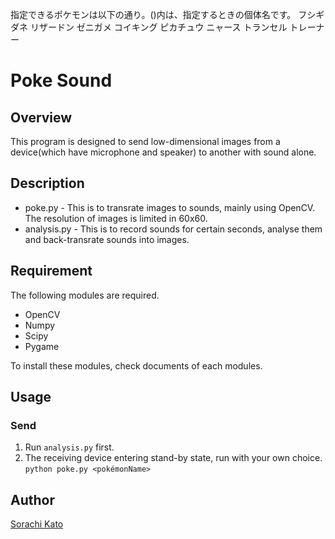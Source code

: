 指定できるポケモンは以下の通り。()内は、指定するときの個体名です。
フシギダネ
リザードン
ゼニガメ
コイキング
ピカチュウ
ニャース
トランセル
トレーナー

Poke Sound
====

## Overview

This program is designed to send low-dimensional images from a device(which have microphone and speaker) to another with sound alone.

## Description

- poke.py - This is to transrate images to sounds, mainly using OpenCV. The resolution of images is limited in 60x60.  
- analysis.py - This is to record sounds for certain seconds, analyse them and back-transrate sounds into images.

## Requirement

The following modules are required.

- OpenCV
- Numpy
- Scipy
- Pygame

To install these modules, check documents of each modules.

## Usage

### Send

1. Run `analysis.py` first.
2. The receiving device entering stand-by state, run with your own choice.  
`python poke.py <pokémonName>`

## Author

[Sorachi Kato](https://github.com/dev-sora)